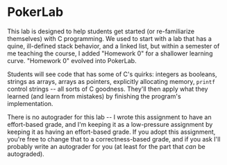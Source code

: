# PokerLab

This lab is designed to help students get started (or re-familiarize
themselves) with C programming. We used to start with a lab that has a quine,
ill-defined stack behavior, and a linked list, but within a semester of me
teaching the course, I added "Homework 0" for a shallower learning curve.
"Homework 0" evolved into PokerLab.

Students will see code that has some of C's quirks: integers as booleans,
strings as arrays, arrays as pointers, explicitly allocating memory, `printf`
control strings -- all sorts of C goodness. They'll then apply what they
learned (and learn from mistakes) by finishing the program's implementation.

There is no autograder for this lab -- I wrote this assignment to have an
effort-based grade, and I'm keeping it as a low-pressure assignment by keeping
it as having an effort-based grade. If you adopt this assignment, you're free
to change that to a correctness-based grade, and if you ask I'll probably write
an autograder for you (at least for the part that *can* be autograded).
